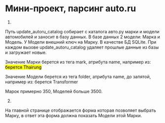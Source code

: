 # Мини-проект, парсинг auto.ru


1.
Путь update_autoru_catalog собирает с каталога авто.ру марки и модели автомобилей и заносит в базу данных.
В базе данных  2 модели: Марка и Модель. У Модели внешний ключ на Марку.
В качестве БД SQLite.
При каждом вызове update_autoru_catalog удаляет прошлые данные из базы и загружает новые.

Значение Марки берется из тега mark, атрибута name, например из:
<mark name="Thairung">
берется Thairung

Значение Модели берется из тега folder, атрибута name, до запятой, например из:
<folder name="Transformer, II" id="23666273">
берется Transformer

Марок примерно 350, Моделей больше 3500.


2.
На главной странице отображается форма которая позволяет выбрать Марку, в ответ эта форма должна показать Модели этой Марки.
